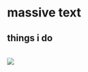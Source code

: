 # massive text
## things i do
<br>
  <a href="https://skillicons.dev">
    <img src="https://skillicons.dev/icons?i=discord,pr,lua,py,html" />
  </a>

